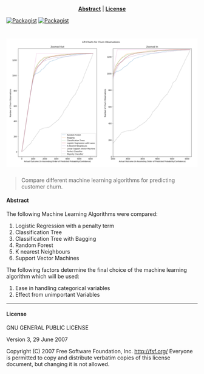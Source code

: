 <center>

**[Abstract](#abstract)** |
**[License](#license)** 

</center>

[![Packagist](https://img.shields.io/badge/license-GNU%20GPL-blue.svg)](#license)
[![Packagist](https://img.shields.io/badge/author-avimago-green.svg)](https://github.com/magoavi)

# ![alt text](https://raw.githubusercontent.com/magoavi/churn/master/churn_cover.png)

> Compare different machine learning algorithms for predicting customer churn.

#### Abstract

The following Machine Learning Algorithms were compared:

1) Logistic Regression with a penalty term
2) Classification Tree
3) Classification Tree with Bagging
4) Random Forest
5) K nearest Neighbours
6) Support Vector Machines

The following factors determine the final choice of the machine learning algorithm which will be used:

1) Ease in handling categorical variables
2) Effect from unimportant Variables

---

#### License

GNU GENERAL PUBLIC LICENSE

Version 3, 29 June 2007

Copyright (C) 2007 Free Software Foundation, Inc. <http://fsf.org/>
Everyone is permitted to copy and distribute verbatim copies
of this license document, but changing it is not allowed.
